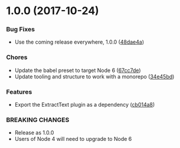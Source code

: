 <a name="1.0.0"></a>
# 1.0.0 (2017-10-24)


### Bug Fixes

* Use the coming release everywhere, 1.0.0 ([48dae4a](https://github.com/rocjs/roc-extensions/tree/master/plugins/roc-plugin-style-css/commit/48dae4a))


### Chores

* Update the babel preset to target Node 6 ([67cc7de](https://github.com/rocjs/roc-extensions/tree/master/plugins/roc-plugin-style-css/commit/67cc7de))
* Update tooling and structure to work with a monorepo ([34e45bd](https://github.com/rocjs/roc-extensions/tree/master/plugins/roc-plugin-style-css/commit/34e45bd))


### Features

* Export the ExtractText plugin as a dependency ([cb014a8](https://github.com/rocjs/roc-extensions/tree/master/plugins/roc-plugin-style-css/commit/cb014a8))


### BREAKING CHANGES

* Release as 1.0.0
* Users of Node 4 will need to upgrade to Node 6



